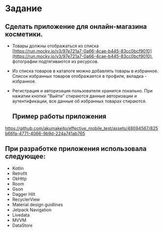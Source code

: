 # Задание
## Сделать приложение для онлайн-магазина косметики. 
- Товары должны отображаться из списка [https://run.mocky.io/v3/97e721a7-0a66-4cae-b445-83cc0bcf9010](https://run.mocky.io/v3/97e721a7-0a66-4cae-b445-83cc0bcf9010), фотографии подтягиваются из ресурсов.
- Из списка товаров в каталоге можно добавлять товары в избранное. Список избранных товаров отображается в профиле, вкладка - избранное.
- Регистрация и авторизация пользователя хранится локально. При нажатии кнопки "Выйти" стираются данные авторизации и аутентификации, все данные об избранных товарах стираются.

  ## Пример работы приложения
https://github.com/akumakeito/effective_mobile_test/assets/48094567/825b66fa-4771-4066-9b9d-224a741ab765


  ## При разработке приложения использовала следующее:
  - Kotlin
  - Retrofit
  - OkHttp
  - Room
  - Gson
  - Dagger Hilt
  - RecyclerView
  - Material design guidlines
  - Jetpack Navigation
  - Livedata
  - MVVM
  - DataStore
